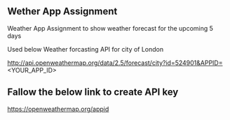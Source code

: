 ## Wether App Assignment

Weather App Assignment to show weather forecast for the upcoming 5 days

Used below Weather forcasting API for city of London

http://api.openweathermap.org/data/2.5/forecast/city?id=524901&APPID=<YOUR_APP_ID>


## Fallow the below link to create API key

https://openweathermap.org/appid
